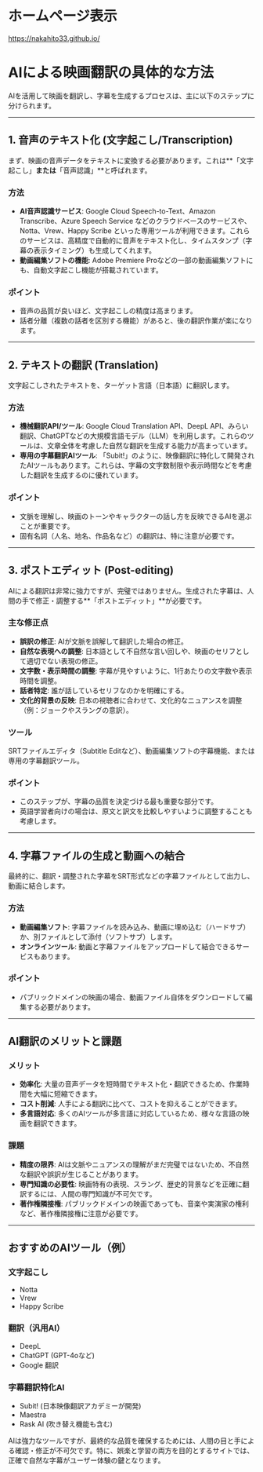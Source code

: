 # ホームページ表示
https://nakahito33.github.io/

# AIによる映画翻訳の具体的な方法

AIを活用して映画を翻訳し、字幕を生成するプロセスは、主に以下のステップに分けられます。

---

## 1. 音声のテキスト化 (文字起こし/Transcription)

まず、映画の音声データをテキストに変換する必要があります。これは**「文字起こし」**または**「音声認識」**と呼ばれます。

### 方法
* **AI音声認識サービス**: Google Cloud Speech-to-Text、Amazon Transcribe、Azure Speech Service などのクラウドベースのサービスや、Notta、Vrew、Happy Scribe といった専用ツールが利用できます。これらのサービスは、高精度で自動的に音声をテキスト化し、タイムスタンプ（字幕の表示タイミング）も生成してくれます。
* **動画編集ソフトの機能**: Adobe Premiere Proなどの一部の動画編集ソフトにも、自動文字起こし機能が搭載されています。

### ポイント
* 音声の品質が良いほど、文字起こしの精度は高まります。
* 話者分離（複数の話者を区別する機能）があると、後の翻訳作業が楽になります。

---

## 2. テキストの翻訳 (Translation)

文字起こしされたテキストを、ターゲット言語（日本語）に翻訳します。

### 方法
* **機械翻訳API/ツール**: Google Cloud Translation API、DeepL API、みらい翻訳、ChatGPTなどの大規模言語モデル（LLM）を利用します。これらのツールは、文章全体を考慮した自然な翻訳を生成する能力が高まっています。
* **専用の字幕翻訳AIツール**: 「Subit!」のように、映像翻訳に特化して開発されたAIツールもあります。これらは、字幕の文字数制限や表示時間などを考慮した翻訳を生成するのに優れています。

### ポイント
* 文脈を理解し、映画のトーンやキャラクターの話し方を反映できるAIを選ぶことが重要です。
* 固有名詞（人名、地名、作品名など）の翻訳は、特に注意が必要です。

---

## 3. ポストエディット (Post-editing)

AIによる翻訳は非常に強力ですが、完璧ではありません。生成された字幕は、人間の手で修正・調整する**「ポストエディット」**が必要です。

### 主な修正点
* **誤訳の修正**: AIが文脈を誤解して翻訳した場合の修正。
* **自然な表現への調整**: 日本語として不自然な言い回しや、映画のセリフとして適切でない表現の修正。
* **文字数・表示時間の調整**: 字幕が見やすいように、1行あたりの文字数や表示時間を調整。
* **話者特定**: 誰が話しているセリフなのかを明確にする。
* **文化的背景の反映**: 日本の視聴者に合わせて、文化的なニュアンスを調整（例：ジョークやスラングの意訳）。

### ツール
SRTファイルエディタ（Subtitle Editなど）、動画編集ソフトの字幕機能、または専用の字幕翻訳ツール。

### ポイント
* このステップが、字幕の品質を決定づける最も重要な部分です。
* 英語学習者向けの場合は、原文と訳文を比較しやすいように調整することも考慮します。

---

## 4. 字幕ファイルの生成と動画への結合

最終的に、翻訳・調整された字幕をSRT形式などの字幕ファイルとして出力し、動画に結合します。

### 方法
* **動画編集ソフト**: 字幕ファイルを読み込み、動画に埋め込む（ハードサブ）か、別ファイルとして添付（ソフトサブ）します。
* **オンラインツール**: 動画と字幕ファイルをアップロードして結合できるサービスもあります。

### ポイント
* パブリックドメインの映画の場合、動画ファイル自体をダウンロードして編集する必要があります。

---

## AI翻訳のメリットと課題

### メリット
* **効率化**: 大量の音声データを短時間でテキスト化・翻訳できるため、作業時間を大幅に短縮できます。
* **コスト削減**: 人手による翻訳に比べて、コストを抑えることができます。
* **多言語対応**: 多くのAIツールが多言語に対応しているため、様々な言語の映画を翻訳できます。

### 課題
* **精度の限界**: AIは文脈やニュアンスの理解がまだ完璧ではないため、不自然な翻訳や誤訳が生じることがあります。
* **専門知識の必要性**: 映画特有の表現、スラング、歴史的背景などを正確に翻訳するには、人間の専門知識が不可欠です。
* **著作権隣接権**: パブリックドメインの映画であっても、音楽や実演家の権利など、著作権隣接権に注意が必要です。

---

## おすすめのAIツール（例）

### 文字起こし
* Notta
* Vrew
* Happy Scribe

### 翻訳（汎用AI）
* DeepL
* ChatGPT (GPT-4oなど)
* Google 翻訳

### 字幕翻訳特化AI
* Subit! (日本映像翻訳アカデミーが開発)
* Maestra
* Rask AI (吹き替え機能も含む)

AIは強力なツールですが、最終的な品質を確保するためには、人間の目と手による確認・修正が不可欠です。特に、娯楽と学習の両方を目的とするサイトでは、正確で自然な字幕がユーザー体験の鍵となります。
